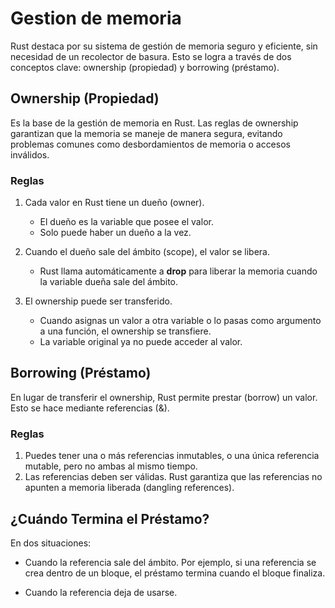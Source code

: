 # Gestion de memoria

Rust destaca por su sistema de gestión de memoria seguro y eficiente, sin necesidad de un recolector de basura. Esto se logra a través de dos conceptos clave: ownership (propiedad) y borrowing (préstamo).

## Ownership (Propiedad)

Es la base de la gestión de memoria en Rust. Las reglas de ownership garantizan que la memoria se maneje de manera segura, evitando problemas comunes como desbordamientos de memoria o accesos inválidos.

### Reglas

1.  Cada valor en Rust tiene un dueño (owner).

    - El dueño es la variable que posee el valor.
    - Solo puede haber un dueño a la vez.

2.  Cuando el dueño sale del ámbito (scope), el valor se libera.

    - Rust llama automáticamente a **drop** para liberar la memoria cuando la variable dueña sale del ámbito.

3.  El ownership puede ser transferido.

    - Cuando asignas un valor a otra variable o lo pasas como argumento a una función, el ownership se transfiere.
    - La variable original ya no puede acceder al valor.

## Borrowing (Préstamo)

En lugar de transferir el ownership, Rust permite prestar (borrow) un valor. Esto se hace mediante referencias (&).

### Reglas

1.  Puedes tener una o más referencias inmutables, o una única referencia mutable, pero no ambas al mismo tiempo.
2.  Las referencias deben ser válidas. Rust garantiza que las referencias no apunten a memoria liberada (dangling references).

## ¿Cuándo Termina el Préstamo?

En dos situaciones:

- Cuando la referencia sale del ámbito. Por ejemplo, si una referencia se crea dentro de un bloque, el préstamo termina cuando el bloque finaliza.

- Cuando la referencia deja de usarse.
